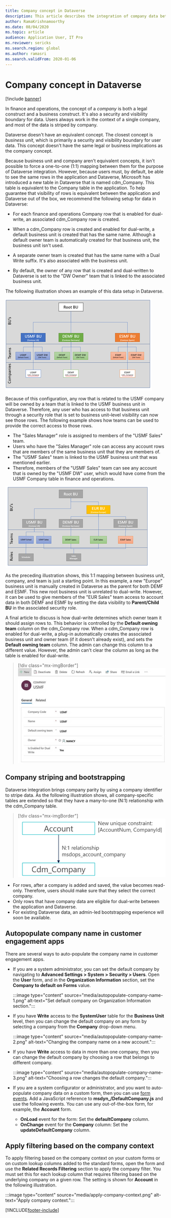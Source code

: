 ```yaml
---
title: Company concept in Dataverse
description: This article describes the integration of company data between finance and operations and Dataverse.
author: RamaKrishnamoorthy
ms.date: 08/04/2020
ms.topic: article
audience: Application User, IT Pro
ms.reviewer: sericks
ms.search.region: global
ms.author: ramasri
ms.search.validFrom: 2020-01-06
---
```


# Company concept in Dataverse

[!include [banner](../../includes/banner.md)]




In finance and operations, the concept of a *company* is both a legal construct and a business construct. It's also a security and visibility boundary for data. Users always work in the context of a single company, and most of the data is striped by company.

Dataverse doesn't have an equivalent concept. The closest concept is *business unit*, which is primarily a security and visibility boundary for user data. This concept doesn't have the same legal or business implications as the company concept.

Because business unit and company aren't equivalent concepts, it isn't possible to force a one-to-one (1:1) mapping between them for the purpose of Dataverse integration. However, because users must, by default, be able to see the same rows in the application and Dataverse, Microsoft has introduced a new table in Dataverse that is named cdm\_Company. This table is equivalent to the Company table in the application. To help guarantee that visibility of rows is equivalent between the application and Dataverse out of the box, we recommend the following setup for data in Dataverse:

+ For each finance and operations Company row that is enabled for dual-write, an associated cdm\_Company row is created.

+ When a cdm\_Company row is created and enabled for dual-write, a default business unit is created that has the same name. Although a default owner team is automatically created for that business unit, the business unit isn't used.
+ A separate owner team is created that has the same name with a Dual Write suffix. It's also associated with the business unit.

+ By default, the owner of any row that is created and dual-written to Dataverse is set to the "DW Owner" team that is linked to the associated business unit.

The following illustration shows an example of this data setup in Dataverse.

![Data setup in Dataverse.](media/dual-write-company-1.png)

Because of this configuration, any row that is related to the USMF company will be owned by a team that is linked to the USMF business unit in Dataverse. Therefore, any user who has access to that business unit through a security role that is set to business unit–level visibility can now see those rows. The following example shows how teams can be used to provide the correct access to those rows.

+ The "Sales Manager" role is assigned to members of the "USMF Sales" team.
+ Users who have the "Sales Manager" role can access any account rows that are members of the same business unit that they are members of.
+ The "USMF Sales" team is linked to the USMF business unit that was mentioned earlier.
+ Therefore, members of the "USMF Sales" team can see any account that is owned by the "USMF DW" user, which would have come from the USMF Company table in finance and operations.

![How teams can be used.](media/dual-write-company-2.png)

As the preceding illustration shows, this 1:1 mapping between business unit, company, and team is just a starting point. In this example, a new "Europe" business unit is manually created in Dataverse as the parent for both DEMF and ESMF. This new root business unit is unrelated to dual-write. However, it can be used to give members of the "EUR Sales" team access to account data in both DEMF and ESMF by setting the data visibility to **Parent/Child BU** in the associated security role.

A final article to discuss is how dual-write determines which owner team it should assign rows to. This behavior is controlled by the **Default owning team** column on the cdm\_Company row. When a cdm\_Company row is enabled for dual-write, a plug-in automatically creates the associated business unit and owner team (if it doesn't already exist), and sets the **Default owning team** column. The admin can change this column to a different value. However, the admin can't clear the column as long as the table is enabled for dual-write.

> [!div class="mx-imgBorder"]
![Default owning team column.](media/dual-write-default-owning-team.jpg)

## Company striping and bootstrapping

Dataverse integration brings company parity by using a company identifier to stripe data. As the following illustration shows, all company-specific tables are extended so that they have a many-to-one (N:1) relationship with the cdm\_Company table.

> [!div class="mx-imgBorder"]
![N:1 relationship between a company-specific table and the cdm_Company table.](media/dual-write-bootstrapping.png)

+ For rows, after a company is added and saved, the value becomes read-only. Therefore, users should make sure that they select the correct company.
+ Only rows that have company data are eligible for dual-write between the application and Dataverse.
+ For existing Dataverse data, an admin-led bootstrapping experience will soon be available.


## Autopopulate company name in customer engagement apps

There are several ways to auto-populate the company name in customer engagement apps.

+ If you are a system administrator, you can set the default company by navigating to **Advanced Settings > System > Security > Users**. Open the **User** form, and in the **Organization Information** section, set the **Company to default on Forms** value.

    :::image type="content" source="media/autopopulate-company-name-1.png" alt-text="Set default company on Organization Information section.":::

+ If you have **Write** access to the **SystemUser** table for the **Business Unit** level, then you can change the default company on any form by selecting a company from the **Company** drop-down menu.

    :::image type="content" source="media/autopopulate-company-name-2.png" alt-text="Changing the company name on a new account.":::

+ If you have **Write** access to data in more than one company, then you can change the default company by choosing a row that belongs to different company.

    :::image type="content" source="media/autopopulate-company-name-3.png" alt-text="Choosing a row changes the default company.":::

+ If you are a system configurator or administrator, and you want to auto-populate company data on a custom form, then you can use [form events](/powerapps/developer/model-driven-apps/clientapi/events-forms-grids). Add a JavaScript reference to **msdyn_/DefaultCompany.js** and use the following events. You can use any out-of-the-box form, for example, the **Account** form.

    + **OnLoad** event for the form: Set the **defaultCompany** column.
    + **OnChange** event for the **Company** column: Set the **updateDefaultCompany** column.

## Apply filtering based on the company context

To apply filtering based on the company context on your custom forms or on custom lookup columns added to the standard forms, open the form and use the **Related Records Filtering** section to apply the company filter. You must set this for each lookup column that requires filtering based on the underlying company on a given row. The setting is shown for **Account** in the following illustration.

:::image type="content" source="media/apply-company-context.png" alt-text="Apply company context.":::



[!INCLUDE[footer-include](../../../../includes/footer-banner.md)]
